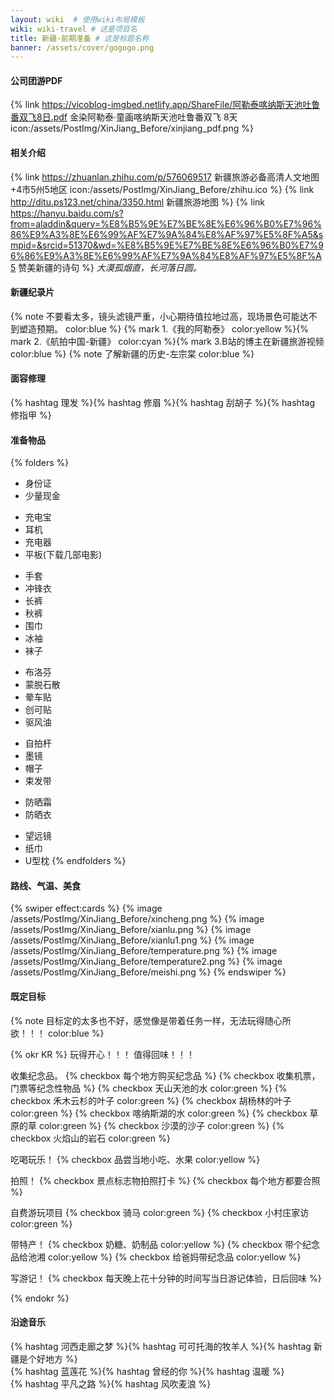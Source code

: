 ```yaml
---
layout: wiki  # 使用wiki布局模板
wiki: wiki-travel # 这是项目名
title: 新疆-前期准备 # 这是标题名称
banner: /assets/cover/gogogo.png
---
```

#### 公司团游PDF
{% link https://vicoblog-imgbed.netlify.app/ShareFile/阿勒泰喀纳斯天池吐鲁番双飞8日.pdf 金染阿勒泰·童画喀纳斯天池吐鲁番双飞 8天 icon:/assets/PostImg/XinJiang_Before/xinjiang_pdf.png %}

#### 相关介绍
{% link https://zhuanlan.zhihu.com/p/576069517 新疆旅游必备高清人文地图+4市5州5地区 icon:/assets/PostImg/XinJiang_Before/zhihu.ico %}
{% link http://ditu.ps123.net/china/3350.html 新疆旅游地图 %}
{% link https://hanyu.baidu.com/s?from=aladdin&query=%E8%B5%9E%E7%BE%8E%E6%96%B0%E7%96%86%E9%A3%8E%E6%99%AF%E7%9A%84%E8%AF%97%E5%8F%A5&smpid=&srcid=51370&wd=%E8%B5%9E%E7%BE%8E%E6%96%B0%E7%96%86%E9%A3%8E%E6%99%AF%E7%9A%84%E8%AF%97%E5%8F%A5 赞美新疆的诗句 %}
*大漠孤烟直，长河落日圆。*
#### 新疆纪录片
{% note 不要看太多，镜头滤镜严重，小心期待值拉地过高，现场景色可能达不到塑造预期。 color:blue %}
{% mark 1.《我的阿勒泰》 color:yellow %}{% mark 2.《航拍中国-新疆》 color:cyan %}{% mark 3.B站的博主在新疆旅游视频 color:blue %}
{% note 了解新疆的历史-左宗棠 color:blue %}

#### 面容修理
{% hashtag 理发 %}{% hashtag 修眉 %}{% hashtag 刮胡子 %}{% hashtag 修指甲 %}
  
#### 准备物品
{% folders %}
<!-- folder 必备物品 -->
- 身份证  
- 少量现金  
<!-- folder 电子产品 -->
- 充电宝  
- 耳机  
- 充电器  
- 平板(下载几部电影)
<!-- folder 衣物保暖 -->
- 手套  
- 冲锋衣  
- 长裤  
- 秋裤  
- 围巾  
- 冰袖
- 袜子
<!-- folder 药物 -->
- 布洛芬  
- 蒙脱石散  
- 晕车贴  
- 创可贴  
- 驱风油
<!-- folder 拍照神器 -->
- 自拍杆  
- 墨镜 
- 帽子  
- 束发带
<!-- folder 防嗮 -->
- 防晒霜  
- 防晒衣  
<!-- folder 其他 -->
- 望远镜  
- 纸巾
- U型枕
{% endfolders %}

#### 路线、气温、美食
{% swiper effect:cards %}
{% image /assets/PostImg/XinJiang_Before/xincheng.png %}
{% image /assets/PostImg/XinJiang_Before/xianlu.png %}
{% image /assets/PostImg/XinJiang_Before/xianlu1.png %}
{% image /assets/PostImg/XinJiang_Before/temperature.png %}
{% image /assets/PostImg/XinJiang_Before/temperature2.png %}
{% image /assets/PostImg/XinJiang_Before/meishi.png %}
{% endswiper %}

#### 既定目标
{% note 目标定的太多也不好，感觉像是带着任务一样，无法玩得随心所欲！！！ color:blue %}

{% okr KR %}
玩得开心！！！
值得回味！！！

<!-- okr kr1 percent:0 -->
收集纪念品。
{% checkbox 每个地方购买纪念品 %}
{% checkbox 收集机票，门票等纪念性物品 %}
{% checkbox 天山天池的水 color:green %}
{% checkbox 禾木云杉的叶子 color:green %}
{% checkbox 胡杨林的叶子 color:green %}
{% checkbox 喀纳斯湖的水 color:green %}
{% checkbox 草原的草 color:green %}
{% checkbox 沙漠的沙子 color:green %}
{% checkbox 火焰山的岩石 color:green %}

<!-- okr kr2 percent:0 -->
吃喝玩乐！
{% checkbox 品尝当地小吃、水果 color:yellow %}

<!-- okr kr3 percent:0 -->
拍照！
{% checkbox 景点标志物拍照打卡 %}
{% checkbox 每个地方都要合照 %}

<!-- okr kr4 percent:0 -->
自费游玩项目
{% checkbox 骑马 color:green %}
{% checkbox 小村庄家访 color:green %}

<!-- okr kr5 percent:0 -->
带特产！
{% checkbox 奶糖、奶制品 color:yellow %}
{% checkbox 带个纪念品给池湘 color:yellow %}
{% checkbox 给爸妈带纪念品 color:yellow %}

<!-- okr kr6 percent:0 -->
写游记！
{% checkbox 每天晚上花十分钟的时间写当日游记体验，日后回味 %}

{% endokr %}

#### 沿途音乐
{% hashtag 河西走廊之梦 %}{% hashtag 可可托海的牧羊人 %}{% hashtag 新疆是个好地方 %}  
{% hashtag 蓝莲花 %}{% hashtag 曾经的你 %}{% hashtag 温暖 %}  
{% hashtag 平凡之路 %}{% hashtag 风吹麦浪 %}  

